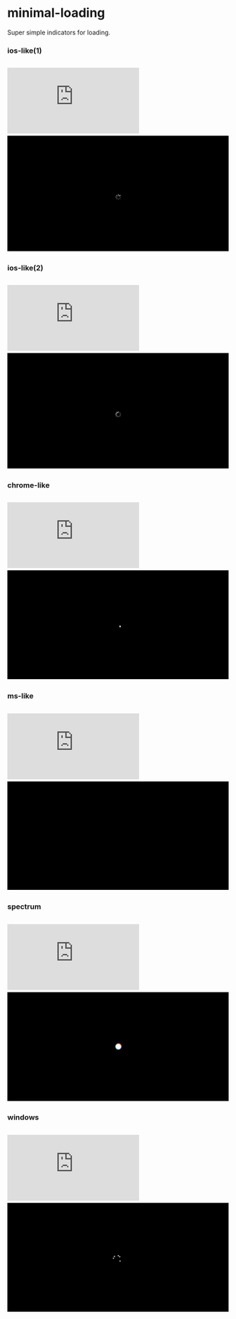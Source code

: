 # minimal-loading

Super simple indicators for loading.

### ios-like(1)
![](https://img.badgesize.io/gaoryrt/minimal-loading/master/html/ios-like1.html)
[![](./gif/ios-like1.gif)](./html/ios-like1.html)
----

### ios-like(2)
![](https://img.badgesize.io/gaoryrt/minimal-loading/master/html/ios-like2.html)
[![](./gif/ios-like2.gif)](./html/ios-like2.html)
----

### chrome-like
![](https://img.badgesize.io/gaoryrt/minimal-loading/master/html/chrome-like.html)
[![](./gif/chrome-like.gif)](./html/chrome-like.html)
----

### ms-like
![](https://img.badgesize.io/gaoryrt/minimal-loading/master/html/ms-like.html)
[![](./gif/ms-like.gif)](./html/ms-like.html)
----

### spectrum
![](https://img.badgesize.io/gaoryrt/minimal-loading/master/html/spectrum.html)
[![](./gif/spectrum.gif)](./html/spectrum.html)
----

### windows
![](https://img.badgesize.io/gaoryrt/minimal-loading/master/html/windows.html)
[![](./gif/windows.gif)](./html/windows.html)
----
